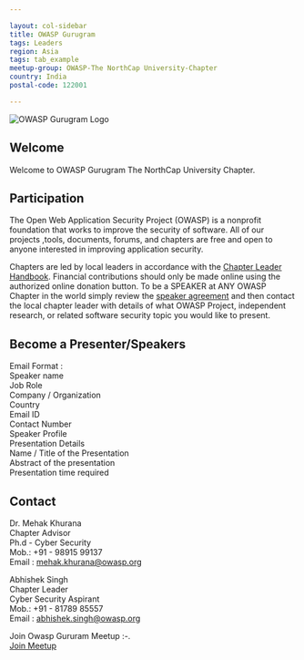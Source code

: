 ```yaml
---

layout: col-sidebar
title: OWASP Gurugram
tags: Leaders
region: Asia
tags: tab_example
meetup-group: OWASP-The NorthCap University-Chapter
country: India
postal-code: 122001

---
```

<!-- rebuild -->
![OWASP Gurugram Logo](https://upload.wikimedia.org/wikipedia/commons/5/56/OWASP_GURUGRAM.jpg)<br>

## Welcome
Welcome to OWASP Gurugram The NorthCap University Chapter.

## Participation
The Open Web Application Security Project (OWASP) is a nonprofit foundation that works to improve the security of software. All of our projects ,tools, documents, forums, and chapters are free and open to anyone interested in improving application security. 

Chapters are led by local leaders in accordance with the [Chapter Leader Handbook](/www-policy/rules-of-procedure/chapter-handbook). Financial contributions should only be made online using the authorized online donation button. To be a SPEAKER at ANY OWASP Chapter in the world simply review the [speaker agreement](/www-policy/speaker-agreement) and then contact the local chapter leader with details of what OWASP Project, independent research, or related software security topic you would like to present.

## Become a Presenter/Speakers

Email Format :<br>
Speaker name<br>
Job Role<br>
Company / Organization<br>
Country<br>
Email ID<br>
Contact Number <br>
Speaker Profile<br>
Presentation Details<br>
Name / Title of the Presentation<br>
Abstract of the presentation<br>
Presentation time required<br>

## Contact 

Dr. Mehak Khurana<br>
Chapter Advisor<br>
Ph.d - Cyber Security<br>
Mob.: +91 - 98915 99137<br>
Email : mehak.khurana@owasp.org<br>

Abhishek Singh<br>
Chapter Leader<br>
Cyber Security Aspirant<br>
Mob.: +91 - 81789 85557<br>
Email : abhishek.singh@owasp.org<br>

Join Owasp Gururam Meetup :-.<br>
[Join Meetup](https://www.meetup.com/OWASP-The-NorthCap-University-Meetup-Group/)
